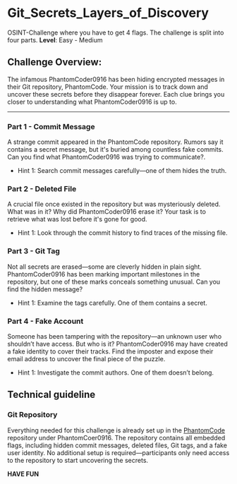 # Git_Secrets_Layers_of_Discovery

OSINT-Challenge where you have to get 4 flags. The challenge is split into four parts.
**Level**: Easy - Medium


## Challenge Overview:

The infamous PhantomCoder0916 has been hiding encrypted messages in their Git repository, PhantomCode. Your mission is to track down and uncover these secrets before they disappear forever. Each clue brings you closer to understanding what PhantomCoder0916 is up to. 

---

### Part 1 - Commit Message

A strange commit appeared in the PhantomCode repository. Rumors say it contains a secret message, but it's buried among countless fake commits. Can you find what PhantomCoder0916 was trying to communicate?.

- Hint 1: Search commit messages carefully—one of them hides the truth.


### Part 2 - Deleted File

A crucial file once existed in the repository but was mysteriously deleted. What was in it? Why did PhantomCoder0916 erase it? Your task is to retrieve what was lost before it's gone for good.

- Hint 1: Look through the commit history to find traces of the missing file.


### Part 3 - Git Tag

Not all secrets are erased—some are cleverly hidden in plain sight. PhantomCoder0916 has been marking important milestones in the repository, but one of these marks conceals something unusual. Can you find the hidden message?

- Hint 1: Examine the tags carefully. One of them contains a secret.

### Part 4 - Fake Account

Someone has been tampering with the repository—an unknown user who shouldn’t have access. But who is it? PhantomCoder0916 may have created a fake identity to cover their tracks. Find the imposter and expose their email address to uncover the final piece of the puzzle.

- Hint 1: Investigate the commit authors. One of them doesn’t belong.


## Technical guideline

### Git Repository

Everything needed for this challenge is already set up in the [PhantomCode](https://github.com/ghostcoder0916/PhantomCode.git) repository under PhantomCoer0916. The repository contains all embedded flags, including hidden commit messages, deleted files, Git tags, and a fake user identity. No additional setup is required—participants only need access to the repository to start uncovering the secrets.

**HAVE FUN**